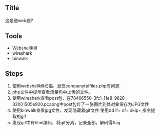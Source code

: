 ## Title
这是道web题?

## Tools
- WebshellKill
- wireshark
- binwalk

## Steps
1. 使用webshellkill扫描，发现companytplfiles.php有问题
2. php文件中提示查看流量包中上传的文件。
3. 使用wireshark查看post包，在78466550-3fc1-11e8-9828-32001505e920.pcapng中post包传了一张图片到处对象保存为JPG文件
4. 使用binwalk查看jpg文件，发现隐藏着gif文件 使用dd if= of= skip= 指令提取的gif
5. 发现gif中有html编码，将gif分离，记录全部，解码得flag